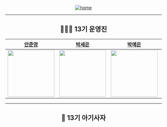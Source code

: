 <div align="center">

<a href="https://github.com/LikeLion-13th-SKHU.github.io/">

![home](https://img.shields.io/badge/Home-LikeLion13th-orange)

</a>



---

## 👩🏻‍💻 13기 운영진

| [안준영](https://github.com/Junyeong-An) | [박세은](https://github.com/seun0123) | [박예은](https://github.com/yengniws) | [백하윤](https://github.com/hayoon07) | [양라윤](https://github.com/rryuuni) | [유하영](https://github.com/ttttkii913) | [윤현승](https://github.com/dbsgustmd) | [이예은](https://github.com/eunxeum) | [정다운](https://github.com/wjdekdns1028) | [조규림](https://github.com/ckr8305) |
| :--------------------------------------: | :------------------------------------: | :-------------------------------------: | :------------------------------------: | :-----------------------------------: | :--------------------------------------: | :-------------------------------------: | :------------------------------------: | :--------------------------------------: | :-------------------------------------: |
| <img src="https://github.com/Junyeong-An.png" width="150"> | <img src="https://github.com/seun0123.png" width="150"> | <img src="https://github.com/yengniws.png" width="150"> | <img src="https://github.com/hayoon07.png" width="150"> | <img src="https://github.com/rryuuni.png" width="150"> | <img src="https://github.com/ttttkii913.png" width="150"> | <img src="https://github.com/dbsgustmd.png" width="150"> | <img src="https://github.com/eunxeum.png" width="150"> | <img src="https://github.com/wjdekdns1028.png" width="150"> | <img src="https://github.com/ckr8305.png" width="150"> |


---

## 🦁 13기 아기사자


</div>
